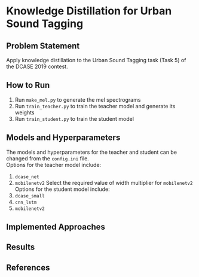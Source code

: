 # Knowledge Distillation for Urban Sound Tagging

## Problem Statement
Apply knowledge distillation to the Urban Sound Tagging task (Task 5) of the DCASE 2019 contest.

## How to Run
1. Run `make_mel.py` to generate the mel spectrograms
2. Run `train_teacher.py` to train the teacher model and generate its weights
3. Run `train_student.py` to train the student model

## Models and Hyperparameters
The models and hyperparameters for the teacher and student can be changed from the `config.ini` file. <br>
Options for the teacher model include: <br>
1. `dcase_net`
2. `mobilenetv2` 
Select the required value of width multiplier for `mobilenetv2`
Options for the student model include: <br>
1. `dcase_small`
2. `cnn_lstm`
3. `mobilenetv2`

## Implemented Approaches

## Results

## References

